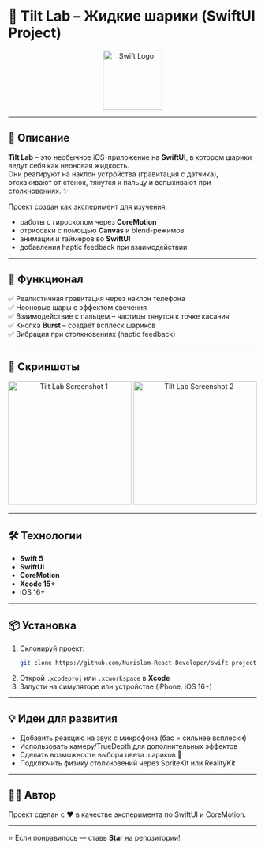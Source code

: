# 🧪 Tilt Lab – Жидкие шарики (SwiftUI Project)

<p align="center">
  <img src="https://miro.medium.com/1*OgeU8HPo8TFF1cZQ-4XjJw.jpeg" width="120" alt="Swift Logo"/>
</p>

---

## 📖 Описание

**Tilt Lab** – это необычное iOS-приложение на **SwiftUI**, в котором шарики ведут себя как неоновая жидкость.  
Они реагируют на наклон устройства (гравитация с датчика), отскакивают от стенок, тянутся к пальцу и вспыхивают при столкновениях. ✨  

Проект создан как эксперимент для изучения:
- работы с гироскопом через **CoreMotion**
- отрисовки с помощью **Canvas** и blend-режимов
- анимации и таймеров во **SwiftUI**
- добавления haptic feedback при взаимодействии

---

## 🚀 Функционал

✅ Реалистичная гравитация через наклон телефона  
✅ Неоновые шары с эффектом свечения  
✅ Взаимодействие с пальцем – частицы тянутся к точке касания  
✅ Кнопка **Burst** – создаёт всплеск шариков  
✅ Вибрация при столкновениях (haptic feedback)  

---

## 📸 Скриншоты

<p align="center">
  <img src="https://user-images.githubusercontent.com/0000000/tilt-lab-1.png" width="250" alt="Tilt Lab Screenshot 1"/>
  <img src="https://user-images.githubusercontent.com/0000000/tilt-lab-2.png" width="250" alt="Tilt Lab Screenshot 2"/>
</p>

---

## 🛠 Технологии

- **Swift 5**
- **SwiftUI**
- **CoreMotion**
- **Xcode 15+**
- iOS 16+

---

## 📦 Установка

1. Склонируй проект:
   ```bash
   git clone https://github.com/Nurislam-React-Developer/swift-project.git
   ```
2. Открой `.xcodeproj` или `.xcworkspace` в **Xcode**  
3. Запусти на симуляторе или устройстве (iPhone, iOS 16+)  

---

## 💡 Идеи для развития

- Добавить реакцию на звук с микрофона (бас = сильнее всплески)  
- Использовать камеру/TrueDepth для дополнительных эффектов  
- Сделать возможность выбора цвета шариков 🎨  
- Подключить физику столкновений через SpriteKit или RealityKit  

---

## 👨‍💻 Автор

Проект сделан с ❤️ в качестве эксперимента по SwiftUI и CoreMotion.

---

⭐️ Если понравилось — ставь **Star** на репозитории!
